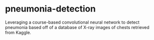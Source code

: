 # pneumonia-detection
Leveraging a course-based convolutional neural network to detect pneumonia based off of a database of X-ray images of chests retrieved from Kaggle.
